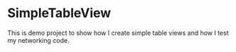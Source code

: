 SimpleTableView
===============

This is demo project to show how I create simple table views and how I test my networking code.

